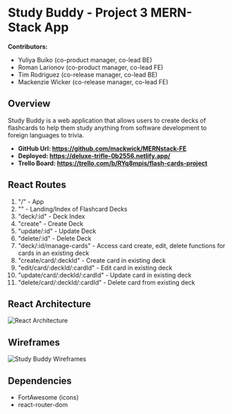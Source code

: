 # Study Buddy - Project 3 MERN-Stack App

**Contributors:**

- Yuliya Buiko (co-product manager, co-lead BE)
- Roman Larionov (co-product manager, co-lead FE)
- Tim Rodriguez (co-release manager, co-lead BE)
- Mackenzie Wicker (co-release manager, co-lead FE)

## Overview

Study Buddy is a web application that allows users to create decks of flashcards to help them study anything from software development to foreign languages to trivia.

- **GitHub Url: https://github.com/mackwick/MERNstack-FE**
- **Deployed: https://deluxe-trifle-0b2556.netlify.app/**
- **Trello Board: https://trello.com/b/RYq8mpis/flash-cards-project**

## React Routes

1. "/" - App
2. "" - Landing/Index of Flashcard Decks
3. "deck/:id" - Deck Index
4. "create" - Create Deck
5. "update/:id" - Update Deck
6. "delete/:id" - Delete Deck
7. "deck/:id/manage-cards" - Access card create, edit, delete functions for cards in an existing deck
8. "create/card/:deckId" - Create card in existing deck
9. "edit/card/:deckId/:cardId" - Edit card in existing deck
10. "update/card/:deckId/:cardId" - Update card in existing deck
11. "delete/card/:deckId/:cardId" - Delete card from existing deck

## React Architecture

![React Architecture](https://i.imgur.com/3Uo8QlO.jpeg)

## Wireframes

![Study Buddy Wireframes](https://i.imgur.com/5YUMwKG.jpeg)

## Dependencies

- FortAwesome (icons)
- react-router-dom

